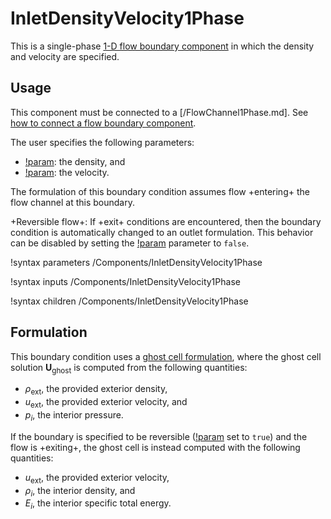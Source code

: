 # InletDensityVelocity1Phase

This is a single-phase [1-D flow boundary component](component_groups/flow_boundary.md)
in which the density and velocity are specified.

## Usage

This component must be connected to a [/FlowChannel1Phase.md]. See
[how to connect a flow boundary component](component_groups/flow_boundary.md#usage).

The user specifies the following parameters:

- [!param](/Components/InletDensityVelocity1Phase/rho): the density, and
- [!param](/Components/InletDensityVelocity1Phase/vel): the velocity.

The formulation of this boundary condition assumes flow +entering+ the flow
channel at this boundary.

+Reversible flow+: If +exit+ conditions are encountered,
then the boundary condition is automatically changed to an outlet formulation.
This behavior can be disabled by setting the
[!param](/Components/InletDensityVelocity1Phase/reversible)
parameter to `false`.

!syntax parameters /Components/InletDensityVelocity1Phase

!syntax inputs /Components/InletDensityVelocity1Phase

!syntax children /Components/InletDensityVelocity1Phase

## Formulation

This boundary condition uses a [ghost cell formulation](component_groups/flow_boundary.md#ghostcell_flux),
where the ghost cell solution $\mathbf{U}_\text{ghost}$ is computed from the following
quantities:

- $\rho_\text{ext}$, the provided exterior density,
- $u_\text{ext}$, the provided exterior velocity, and
- $p_i$, the interior pressure.

If the boundary is specified to be reversible
([!param](/Components/InletDensityVelocity1Phase/reversible) set to `true`) and
the flow is +exiting+, the ghost cell is instead computed with the following
quantities:

- $u_\text{ext}$, the provided exterior velocity,
- $\rho_i$, the interior density, and
- $E_i$, the interior specific total energy.
